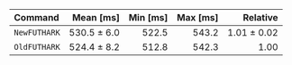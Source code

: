 | Command | Mean [ms] | Min [ms] | Max [ms] | Relative |
|:---|---:|---:|---:|---:|
| `NewFUTHARK` | 530.5 ± 6.0 | 522.5 | 543.2 | 1.01 ± 0.02 |
| `OldFUTHARK` | 524.4 ± 8.2 | 512.8 | 542.3 | 1.00 |
